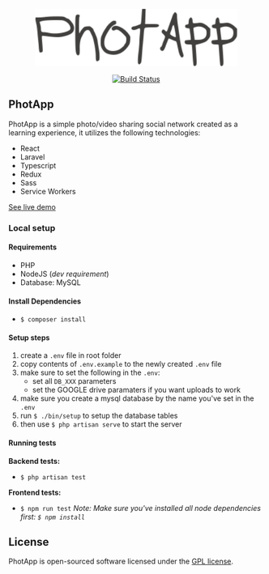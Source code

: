 <p align="center"><img src="./public/photapp.png" width="400" alt="Photapp logo"></p>

<p align="center">
<a href="https://travis-ci.org/kodejuice/photapp"><img src="https://travis-ci.org/kodejuice/photapp.svg?branch=master" alt="Build Status"></a>
</p>

## PhotApp

PhotApp is a simple photo/video sharing social network created as a learning experience, it utilizes the following technologies:

- React
- Laravel
- Typescript
- Redux
- Sass
- Service Workers

<a href="http://photapp-web.herokuapp.com"> See live demo </a>

### Local setup

#### Requirements
  * PHP
  * NodeJS (_dev requirement_)
  * Database: MySQL

#### Install Dependencies
- `$ composer install`

#### Setup steps
1. create a `.env` file in root folder
2. copy contents of `.env.example` to the newly created `.env` file
4. make sure to set the following in the `.env`:
    - set all `DB_XXX` parameters
    - set the GOOGLE drive paramaters if you want uploads to work
5. make sure you create a mysql database by the name you've set in the `.env`
6. run `$ ./bin/setup` to setup the database tables
7. then use `$ php artisan serve` to start the server

#### Running tests

**Backend tests:**
- `$ php artisan test`

**Frontend tests:**
- `$ npm run test`
_Note: Make sure you've installed all node dependencies first: `$ npm install`_



## License

PhotApp is open-sourced software licensed under the [GPL license](https://opensource.org/licenses/GPL-3.0).
